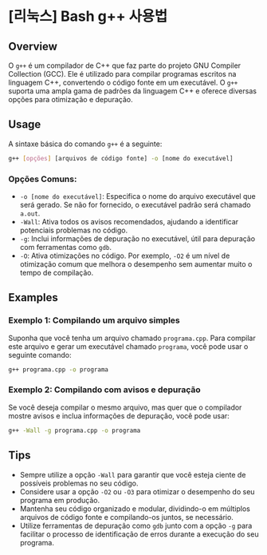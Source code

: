 # [리눅스] Bash g++ 사용법

## Overview
O `g++` é um compilador de C++ que faz parte do projeto GNU Compiler Collection (GCC). Ele é utilizado para compilar programas escritos na linguagem C++, convertendo o código fonte em um executável. O `g++` suporta uma ampla gama de padrões da linguagem C++ e oferece diversas opções para otimização e depuração.

## Usage
A sintaxe básica do comando `g++` é a seguinte:

```bash
g++ [opções] [arquivos de código fonte] -o [nome do executável]
```

### Opções Comuns:
- `-o [nome do executável]`: Especifica o nome do arquivo executável que será gerado. Se não for fornecido, o executável padrão será chamado `a.out`.
- `-Wall`: Ativa todos os avisos recomendados, ajudando a identificar potenciais problemas no código.
- `-g`: Inclui informações de depuração no executável, útil para depuração com ferramentas como `gdb`.
- `-O`: Ativa otimizações no código. Por exemplo, `-O2` é um nível de otimização comum que melhora o desempenho sem aumentar muito o tempo de compilação.

## Examples
### Exemplo 1: Compilando um arquivo simples
Suponha que você tenha um arquivo chamado `programa.cpp`. Para compilar este arquivo e gerar um executável chamado `programa`, você pode usar o seguinte comando:

```bash
g++ programa.cpp -o programa
```

### Exemplo 2: Compilando com avisos e depuração
Se você deseja compilar o mesmo arquivo, mas quer que o compilador mostre avisos e inclua informações de depuração, você pode usar:

```bash
g++ -Wall -g programa.cpp -o programa
```

## Tips
- Sempre utilize a opção `-Wall` para garantir que você esteja ciente de possíveis problemas no seu código.
- Considere usar a opção `-O2` ou `-O3` para otimizar o desempenho do seu programa em produção.
- Mantenha seu código organizado e modular, dividindo-o em múltiplos arquivos de código fonte e compilando-os juntos, se necessário.
- Utilize ferramentas de depuração como `gdb` junto com a opção `-g` para facilitar o processo de identificação de erros durante a execução do seu programa.